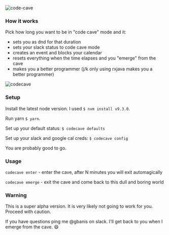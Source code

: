 ![code-cave](https://git.hubteam.com/storage/user/519/files/11fd42ba-5965-11e8-807d-28f08b974210)

### How it works

Pick how long you want to be in "code cave" mode and it:
- sets you as dnd for that duration
- sets your slack status to code cave mode
- creates an event and blocks your calendar
- resets everything when the time elapses and you "emerge" from the cave
- makes you a better programmer (j/k only using rxjava makes you a better programmer)

![codecave](https://git.hubteam.com/storage/user/519/files/c3c1e3cc-58ff-11e8-9567-6be9acdc91a8)

### Setup

Install the latest node version. I used `$ nvm install v9.3.0`.

Run yarn `$ yarn`.

Set up your default status: `$ codecave defaults`

Set up your slack and google cal creds: `$ codecave config`

You are probably good to go.

### Usage

`codecave enter` - enter the cave, after N minutes you will exit automagically

`codecave emerge` - exit the cave and come back to this dull and boring world

### Warning

This is a super alpha version. It is very likely not going to work for you. Proceed with caution.

If you have questions ping me @gbanis on slack. I'll get back to you when I emerge from the cave. 😄
